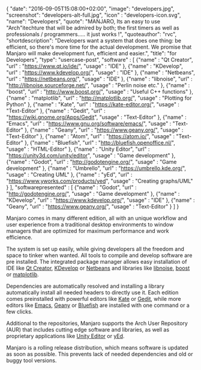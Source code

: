 {
  "date": "2016-09-05T15:08:00+02:00",
  "image": "developers.jpg",
  "screenshot": "developers-alt-full.jpg",
  "icon" : "developers-icon.svg",
  "name": "Developers",
  "quote": "MANJARO, Its an easy to use \"Arch\"itechture that will be admired by both; the first timers as well as professionals / programmers..... it just works !",
  "quoteauthor": "rvc",
  "shortdescription": "Developers want a system that does one thing: be efficient, so there's more time for the actual development. We promise that Manjaro will make development fun, efficient and easier.",
  "title": "for Developers",
  "type": "usercase-post",
  "software" : [
  {"name" : "Qt Creator", "url" : "https://www.qt.io/ide/", "usage" : "IDE" },
  {"name" : "KDevelop", "url" : "https://www.kdevelop.org/", "usage" : "IDE" },
  {"name" : "Netbeans", "url" : "https://netbeans.org/", "usage" : "IDE" },
  {"name" : "libnoise", "url" : "http://libnoise.sourceforge.net/", "usage" : "Perlin noise etc." },
  {"name" : "boost", "url" : "http://www.boost.org/", "usage" : "Useful C++ functions" },
  {"name" : "matplotlib", "url" : "http://matplotlib.org/", "usage" : "Plotting for Python" },
  {"name" : "Kate", "url" : "https://kate-editor.org/", "usage" : "Text-Editor" },
  {"name" : "Gedit", "url" : "https://wiki.gnome.org/Apps/Gedit", "usage" : "Text-Editor" },
  {"name" : "Emacs", "url" : "https://www.gnu.org/software/emacs/", "usage" : "Text-Editor" },
  {"name" : "Geany", "url" : "https://www.geany.org/", "usage" : "Text-Editor" },
  {"name" : "Atom", "url" : "https://atom.io/", "usage" : "Text-Editor" },
  {"name" : "Bluefish", "url" : "http://bluefish.openoffice.nl/", "usage" : "HTML-Editor" },
  {"name" : "Unity Editor", "url" : "https://unity3d.com/unity/editor", "usage" : "Game development" },
  {"name" : "Godot", "url" : "http://godotengine.org/", "usage" : "Game development" },
  {"name" : "Umbrello", "url" : "https://umbrello.kde.org/", "usage" : "Creating UML" },
  {"name" : "yEd", "url" : "https://www.yworks.com/products/yed", "usage" : "Creating graphs/UML" }
  ],
  "softwarepresented" : [
  {"name" : "Godot", "url" : "http://godotengine.org/", "usage" : "Game development" },
  {"name" : "KDevelop", "url" : "https://www.kdevelop.org/", "usage" : "IDE" },
  {"name" : "Geany", "url" : "https://www.geany.org/", "usage" : "Text-Editor" }
  ]
}

Manjaro comes in many different edition, all with an unique workflow and user experience from a traditional desktop environments to window managers that are optimized for maximum performance and work efficience.

The system is set up easily, while giving developers all the freedom and space to tinker when wanted. All tools to compile and develop software are pre installed. The integrated package manager allows easy installation of IDE like [Qt Creator](https://www.qt.io/ide/), [KDevelop](https://www.kdevelop.org/) or [Netbeans](https://netbeans.org/) and libraries like [libnoise](http://libnoise.sourceforge.net/), [boost](http://www.boost.org/) or [matplotlib](http://matplotlib.org/).

Dependencies are automatically resolved and installing a library automatically install all needed headers to directly use it. Each edition comes preinstalled with powerful editors like [Kate](https://kate-editor.org/) or [Gedit](https://wiki.gnome.org/Apps/Gedit), while more editors like [Emacs](https://www.gnu.org/software/emacs/), [Geany](https://www.geany.org/) or [Bluefish](http://bluefish.openoffice.nl/) are installed with one command or a few clicks.

Additional to the repositories, Manjaro supports the Arch User Repository (AUR) that includes cutting edge software and libraries, as well as proprietary applications like [Unity Editor](https://unity3d.com/unity/editor) or [yEd](https://www.yworks.com/products/yed).

Manjaro is a rolling release distribution, which means software is updated as soon as possible. This prevents lack of needed dependencies and old or buggy tool versions.
